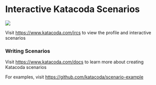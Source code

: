 # Interactive Katacoda Scenarios

[![](http://shields.katacoda.com/katacoda/jrcs/count.svg)](https://www.katacoda.com/jrcs "Get your profile on Katacoda.com")

Visit https://www.katacoda.com/jrcs to view the profile and interactive scenarios

### Writing Scenarios
Visit https://www.katacoda.com/docs to learn more about creating Katacoda scenarios

For examples, visit https://github.com/katacoda/scenario-example
